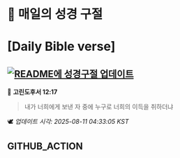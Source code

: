 # 🙏 매일의 성경 구절
# [Daily Bible verse]
## [![README에 성경구절 업데이트](https://github.com/DONGSUKA/first_test/actions/workflows/update-readme-bible.yml/badge.svg)](https://github.com/DONGSUKA/first_test/actions/workflows/update-readme-bible.yml)
<!-- START_BIBLE_VERSE -->
📖 **고린도후서 12:17**
> 내가 너희에게 보낸 자 중에 누구로 너희의 이득을 취하더냐

🕊️ _업데이트 시각: 2025-08-11 04:33:05 KST_
  <!-- END_BIBLE_VERSE -->
## GITHUB_ACTION
